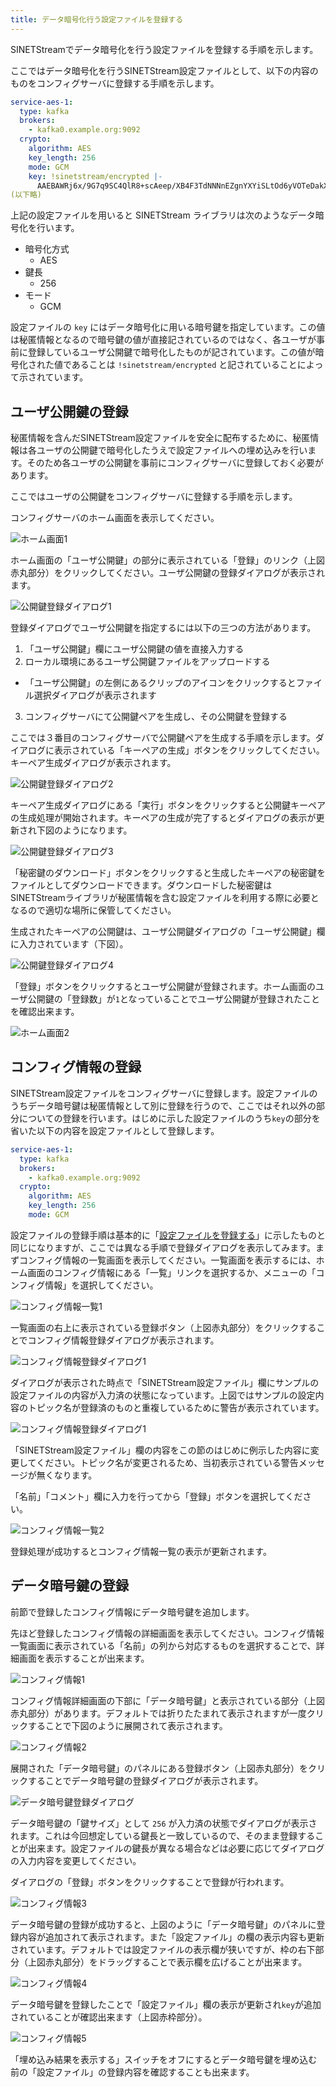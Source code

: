 ```yaml
---
title: データ暗号化行う設定ファイルを登録する
---
```


SINETStreamでデータ暗号化を行う設定ファイルを登録する手順を示します。

ここではデータ暗号化を行うSINETStream設定ファイルとして、以下の内容のものをコンフィグサーバに登録する手順を示します。

```yaml
service-aes-1:
  type: kafka
  brokers:
    - kafka0.example.org:9092
  crypto:
    algorithm: AES
    key_length: 256
    mode: GCM
    key: !sinetstream/encrypted |-
      AAEBAWRj6x/9G7q9SC4QlR8+scAeep/XB4F3TdNNNnEZgnYXYiSLtOd6yVOTeDakX5fb+1fc
(以下略)
```

上記の設定ファイルを用いると SINETStream ライブラリは次のようなデータ暗号化を行います。

* 暗号化方式
  - AES
* 鍵長
  - 256
* モード
  - GCM

設定ファイルの `key` にはデータ暗号化に用いる暗号鍵を指定しています。この値は秘匿情報となるので暗号鍵の値が直接記されているのではなく、各ユーザが事前に登録しているユーザ公開鍵で暗号化したものが記されています。この値が暗号化された値であることは `!sinetstream/encrypted` と記されていることによって示されています。

## ユーザ公開鍵の登録

秘匿情報を含んだSINETStream設定ファイルを安全に配布するために、秘匿情報は各ユーザの公開鍵で暗号化したうえで設定ファイルへの埋め込みを行います。そのため各ユーザの公開鍵を事前にコンフィグサーバに登録しておく必要があります。

ここではユーザの公開鍵をコンフィグサーバに登録する手順を示します。

コンフィグサーバのホーム画面を表示してください。

![ホーム画面1](../img/guide-03-001.png)

ホーム画面の「ユーザ公開鍵」の部分に表示されている「登録」のリンク（上図赤丸部分）をクリックしてください。ユーザ公開鍵の登録ダイアログが表示されます。

![公開鍵登録ダイアログ1](../img/guide-03-002.png)

登録ダイアログでユーザ公開鍵を指定するには以下の三つの方法があります。

1. 「ユーザ公開鍵」欄にユーザ公開鍵の値を直接入力する
2. ローカル環境にあるユーザ公開鍵ファイルをアップロードする
  - 「ユーザ公開鍵」の左側にあるクリップのアイコンをクリックするとファイル選択ダイアログが表示されます
3. コンフィグサーバにて公開鍵ペアを生成し、その公開鍵を登録する

ここでは３番目のコンフィグサーバで公開鍵ペアを生成する手順を示します。ダイアログに表示されている「キーペアの生成」ボタンをクリックしてください。キーペア生成ダイアログが表示されます。

![公開鍵登録ダイアログ2](../img/guide-03-003.png)

キーペア生成ダイアログにある「実行」ボタンをクリックすると公開鍵キーペアの生成処理が開始されます。キーペアの生成が完了するとダイアログの表示が更新され下図のようになります。

![公開鍵登録ダイアログ3](../img/guide-03-004.png)

「秘密鍵のダウンロード」ボタンをクリックすると生成したキーペアの秘密鍵をファイルとしてダウンロードできます。ダウンロードした秘密鍵はSINETStreamライブラリが秘匿情報を含む設定ファイルを利用する際に必要となるので適切な場所に保管してください。

生成されたキーペアの公開鍵は、ユーザ公開鍵ダイアログの「ユーザ公開鍵」欄に入力されています（下図）。


![公開鍵登録ダイアログ4](../img/guide-03-005.png)

「登録」ボタンをクリックするとユーザ公開鍵が登録されます。ホーム画面のユーザ公開鍵の「登録数」が`1`となっていることでユーザ公開鍵が登録されたことを確認出来ます。

![ホーム画面2](../img/guide-03-011.png)


## コンフィグ情報の登録

SINETStream設定ファイルをコンフィグサーバに登録します。設定ファイルのうちデータ暗号鍵は秘匿情報として別に登録を行うので、ここではそれ以外の部分についての登録を行います。はじめに示した設定ファイルのうち`key`の部分を省いた以下の内容を設定ファイルとして登録します。

```yaml
service-aes-1:
  type: kafka
  brokers:
    - kafka0.example.org:9092
  crypto:
    algorithm: AES
    key_length: 256
    mode: GCM
```

設定ファイルの登録手順は基本的に「[設定ファイルを登録する](../guide-02)」に示したものと同じになりますが、ここでは異なる手順で登録ダイアログを表示してみます。まずコンフィグ情報の一覧画面を表示してください。一覧画面を表示するには、ホーム画面のコンフィグ情報にある「一覧」リンクを選択するか、メニューの「コンフィグ情報」を選択してください。

![コンフィグ情報一覧1](../img/guide-03-012.png)

一覧画面の右上に表示されている登録ボタン（上図赤丸部分）をクリックすることでコンフィグ情報登録ダイアログが表示されます。

![コンフィグ情報登録ダイアログ1](../img/guide-03-013.png)

ダイアログが表示された時点で「SINETStream設定ファイル」欄にサンプルの設定ファイルの内容が入力済の状態になっています。上図ではサンプルの設定内容のトピック名が登録済のものと重複しているために警告が表示されています。

![コンフィグ情報登録ダイアログ1](../img/guide-03-014.png)

「SINETStream設定ファイル」欄の内容をこの節のはじめに例示した内容に変更してください。トピック名が変更されるため、当初表示されている警告メッセージが無くなります。

「名前」「コメント」欄に入力を行ってから「登録」ボタンを選択してください。

![コンフィグ情報一覧2](../img/guide-03-021.png)

登録処理が成功するとコンフィグ情報一覧の表示が更新されます。

## データ暗号鍵の登録

前節で登録したコンフィグ情報にデータ暗号鍵を追加します。

先ほど登録したコンフィグ情報の詳細画面を表示してください。コンフィグ情報一覧画面に表示されている「名前」の列から対応するものを選択することで、詳細画面を表示することが出来ます。

![コンフィグ情報1](../img/guide-03-022.png)

コンフィグ情報詳細画面の下部に「データ暗号鍵」と表示されている部分（上図赤丸部分）があります。デフォルトでは折りたたまれて表示されますが一度クリックすることで下図のように展開されて表示されます。

![コンフィグ情報2](../img/guide-03-023.png)

展開された「データ暗号鍵」のパネルにある登録ボタン（上図赤丸部分）をクリックすることでデータ暗号鍵の登録ダイアログが表示されます。

![データ暗号鍵登録ダイアログ](../img/guide-03-024.png)

データ暗号鍵の「鍵サイズ」として `256` が入力済の状態でダイアログが表示されます。これは今回想定している鍵長と一致しているので、そのまま登録することが出来ます。設定ファイルの鍵長が異なる場合などは必要に応じてダイアログの入力内容を変更してください。

ダイアログの「登録」ボタンをクリックすることで登録が行われます。

![コンフィグ情報3](../img/guide-03-025.png)

データ暗号鍵の登録が成功すると、上図のように「データ暗号鍵」のパネルに登録内容が追加されて表示されます。また「設定ファイル」の欄の表示内容も更新されています。デフォルトでは設定ファイルの表示欄が狭いですが、枠の右下部分（上図赤丸部分）をドラッグすることで表示欄を広げることが出来ます。

![コンフィグ情報4](../img/guide-03-026.png)

データ暗号鍵を登録したことで「設定ファイル」欄の表示が更新され`key`が追加されていることが確認出来ます（上図赤枠部分）。

![コンフィグ情報5](../img/guide-03-027.png)

「埋め込み結果を表示する」スイッチをオフにするとデータ暗号鍵を埋め込む前の「設定ファイル」の登録内容を確認することも出来ます。
